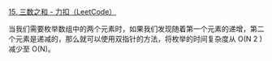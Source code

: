 [15. 三数之和 - 力扣（LeetCode）](https://leetcode.cn/problems/3sum/solutions/284681/san-shu-zhi-he-by-leetcode-solution/?envType=study-plan-v2&envId=top-100-liked)

当我们需要枚举数组中的两个元素时，如果我们发现随着第一个元素的递增，第二个元素是递减的，那么就可以使用双指针的方法，将枚举的时间复杂度从 O(N 2 ) 减少至 O(N)。

